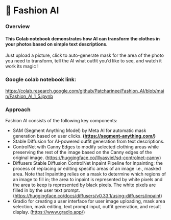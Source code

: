 
# :dress: Fashion AI

### Overview

#### This Colab notebook demonstrates how AI can transform the clothes in your photos based on simple text descriptions.  
Just upload a picture, click to auto-generate mask for the area of the photo you need to transform, tell the AI what outfit you'd like to see, and watch it work its magic !  


### Google colab notebook link:
https://colab.research.google.com/github/Patcharinee/Fashion_AI/blob/main/Fashion_AI_1_5.ipynb


### Approach
Fashion AI consists of the following key components:

- SAM (Segment Anything Model) by Meta AI for automatic mask generation based on user clicks. **(**https://segment-anything.com/**)**
- Stable Diffusion for AI-powered outfit generation from text descriptions.
- ControlNet with Canny Edges to modify selected clothing areas while preserving the rest of the image based on the Canny edges of the original image. (https://huggingface.co/lllyasviel/sd-controlnet-canny)
- Diffusers Stable Diffusion ControlNet Inpaint Pipeline for Inpainting; the process of replacing or editing specific areas of an image i.e., masked area. Note that Inpainting relies on a mask to determine which regions of an image to fill in; the area to inpaint is represented by white pixels and the area to keep is represented by black pixels. The white pixels are filled in by the user text prompt. (https://huggingface.co/docs/diffusers/v0.33.1/using-diffusers/inpaint)
- Gradio for creating a user interface for user image uploading, mask area selection, mask editing, text prompt input, outfit generation, and result display. (https://www.gradio.app/)

